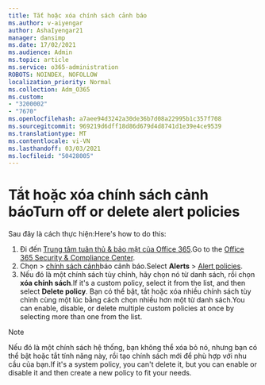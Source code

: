 ```yaml
---
title: Tắt hoặc xóa chính sách cảnh báo
ms.author: v-aiyengar
author: AshaIyengar21
manager: dansimp
ms.date: 17/02/2021
ms.audience: Admin
ms.topic: article
ms.service: o365-administration
ROBOTS: NOINDEX, NOFOLLOW
localization_priority: Normal
ms.collection: Adm_O365
ms.custom:
- "3200002"
- "7670"
ms.openlocfilehash: a7aee94d3242a30de36b7d08a22995b1c357f708
ms.sourcegitcommit: 969219d6dff18d86d679d4d8741d1e39e4ce9539
ms.translationtype: MT
ms.contentlocale: vi-VN
ms.lasthandoff: 03/03/2021
ms.locfileid: "50428005"
---
```

# <a name="turn-off-or-delete-alert-policies"></a><span data-ttu-id="7cf42-102">Tắt hoặc xóa chính sách cảnh báo</span><span class="sxs-lookup"><span data-stu-id="7cf42-102">Turn off or delete alert policies</span></span>

<span data-ttu-id="7cf42-103">Sau đây là cách thực hiện:</span><span class="sxs-lookup"><span data-stu-id="7cf42-103">Here's how to do this:</span></span>

1. <span data-ttu-id="7cf42-104">Đi đến [Trung tâm tuân thủ & bảo mật của Office 365](https://go.microsoft.com/fwlink/p/?linkid=2077143).</span><span class="sxs-lookup"><span data-stu-id="7cf42-104">Go to the [Office 365 Security & Compliance Center](https://go.microsoft.com/fwlink/p/?linkid=2077143).</span></span>
1. <span data-ttu-id="7cf42-105">Chọn   >  [chính sách cảnh](https://go.microsoft.com/fwlink/?linkid=2103208)báo cảnh báo.</span><span class="sxs-lookup"><span data-stu-id="7cf42-105">Select **Alerts** > [Alert policies](https://go.microsoft.com/fwlink/?linkid=2103208).</span></span>
1. <span data-ttu-id="7cf42-106">Nếu đó là một chính sách tùy chỉnh, hãy chọn nó từ danh sách, rồi chọn **xóa chính sách**.</span><span class="sxs-lookup"><span data-stu-id="7cf42-106">If it's a custom policy, select it from the list, and then select **Delete policy**.</span></span> <span data-ttu-id="7cf42-107">Bạn có thể bật, tắt hoặc xóa nhiều chính sách tùy chỉnh cùng một lúc bằng cách chọn nhiều hơn một từ danh sách.</span><span class="sxs-lookup"><span data-stu-id="7cf42-107">You can enable, disable, or delete multiple custom policies at once by selecting more than one from the list.</span></span>

> [!NOTE]
> <span data-ttu-id="7cf42-108">Nếu đó là một chính sách hệ thống, bạn không thể xóa bỏ nó, nhưng bạn có thể bật hoặc tắt tính năng này, rồi tạo chính sách mới để phù hợp với nhu cầu của bạn.</span><span class="sxs-lookup"><span data-stu-id="7cf42-108">If it's a system policy, you can't delete it, but you can enable or disable it and then create a new policy to fit your needs.</span></span>
